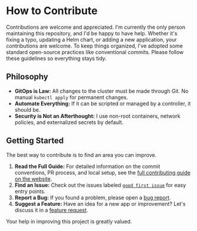 # How to Contribute

Contributions are welcome and appreciated. I'm currently the only person maintaining this repository, and I'd be happy to have help. Whether it's fixing a typo, updating a Helm chart, or adding a new application, your contributions are welcome. To keep things organized, I've adopted some standard open-source practices like conventional commits. Please follow these guidelines so everything stays tidy.

## Philosophy

- **GitOps is Law:** All changes to the cluster must be made through Git. No manual `kubectl apply` for permanent changes.
- **Automate Everything:** If it can be scripted or managed by a controller, it should be.
- **Security is Not an Afterthought:** I use non-root containers, network policies, and externalized secrets by default.

## Getting Started

The best way to contribute is to find an area you can improve.

1. **Read the Full Guide:** For detailed information on the commit conventions, PR process, and local setup, see the [full contributing guide on the website](https://homelab.orkestack.com/docs/contributing/overview).
2. **Find an Issue:** Check out the issues labeled [`good first issue`](https://github.com/theepicsaxguy/homelab/labels/good%20first%20issue) for easy entry points.
3. **Report a Bug:** If you found a problem, please open a [bug report](https://github.com/theepicsaxguy/homelab/issues/new?template=bug_report.md).
4. **Suggest a Feature:** Have an idea for a new app or improvement? Let's discuss it in a [feature request](https://github.com/theepicsaxguy/homelab/issues/new?template=feature_request.md).

Your help in improving this project is greatly valued.
